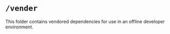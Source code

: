 # `/vender`

This folder contains vendored dependencies for use in an offline developer environment.
